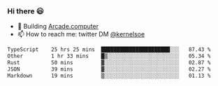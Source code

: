 ### Hi there 😃

- 🔨 Building [Arcade.computer](https://arcade.computer)
- 📫 How to reach me: twitter DM [@kernelsoe](https://twitter.com/kernelsoe)

<!--START_SECTION:waka-->

```txt
TypeScript    25 hrs 25 mins  ██████████████████████░░░   87.43 %
Other         1 hr 33 mins    █▒░░░░░░░░░░░░░░░░░░░░░░░   05.34 %
Rust          50 mins         ▓░░░░░░░░░░░░░░░░░░░░░░░░   02.87 %
JSON          39 mins         ▓░░░░░░░░░░░░░░░░░░░░░░░░   02.27 %
Markdown      19 mins         ▒░░░░░░░░░░░░░░░░░░░░░░░░   01.13 %
```

<!--END_SECTION:waka-->
